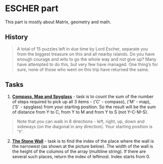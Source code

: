 # ESCHER part

This part is mostly about Matrix, geometry and math.

## History
>A total of 15 puzzles left in due time by Lord Escher, separate you from the biggest treasure on this and all nearby islands.
>Do you have enough courage and wits to go the whole way and not give up? 
>Many have attempted to do this, but very few have managed. One thing’s for sure, none of those who went on this trip have returned the same.

## Tasks
1. [**Compass, Map and Spyglass**](./3_pathfinding.py) - task is to count the sum of the number of steps required to pick up all 3 items - ('C' - compass), ('M' - map), ('S' - spyglass) from your starting position. So the result will be the sum of distance from Y to C, from Y to M and from Y to S (not Y-C-M-S).
>Note that you can walk in 8 directions - left, right, up, down and sideways (on the diagonal in any direction). Your starting position is 'Y'.
2. [**The Stone Wall**](./4_find_thinnest_column.py) - task is to find the index of the place where the wall is the narrowest (as shown at the picture below). The width of the wall is the height of the columns of the array (multiline string). If there are several such places, return the index of leftmost. Index starts from 0. 

